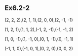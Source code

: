 ## Ex6.2-2
(2, 2, 2),(2, 1, 1),(2, 0, 0),(2, -1, -1)

(1, 2, 1),(1, 1, 2),(-1, 2, -1),(-1, -1, 2)

(1, 0, -1),(1, -1, 0),(0, 1, -1),(0, -1, 1)

 (-1, 1, 0),(-1, 0, 1),(0, 2, 0),(0, 0, 2)

